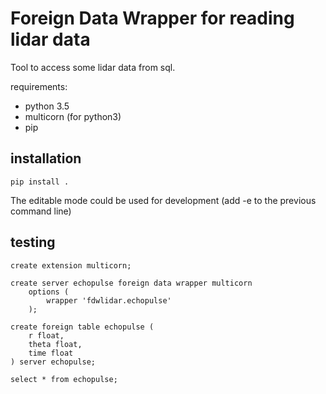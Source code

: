 # Foreign Data Wrapper for reading lidar data

Tool to access some lidar data from sql.

requirements:

- python 3.5
- multicorn (for python3)
- pip

## installation

	pip install .

The editable mode could be used for development (add -e to the previous command line)


## testing


    create extension multicorn;

	create server echopulse foreign data wrapper multicorn
        options (
            wrapper 'fdwlidar.echopulse'
        );

    create foreign table echopulse (
        r float,
        theta float,
        time float
    ) server echopulse;

    select * from echopulse;

